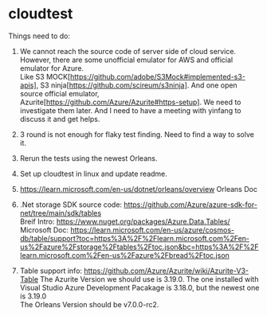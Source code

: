 # cloudtest
Things need to do:

1. We cannot reach the source code of server side of cloud service. However, there are some unofficial emulator for AWS and official emulator for Azure.  
Like S3 MOCK[https://github.com/adobe/S3Mock#implemented-s3-apis], S3 ninja[https://github.com/scireum/s3ninja]. And one open source official emulator, Azurite[https://github.com/Azure/Azurite#https-setup]. We need to investigate them later. And I need to have a meeting with yinfang to discuss it and get helps.

2. 3 round is not enough for flaky test finding. Need to find a way to solve it.

3. Rerun the tests using the newest Orleans.

4. Set up cloudtest in linux and update readme.

5. https://learn.microsoft.com/en-us/dotnet/orleans/overview Orleans Doc  
6. .Net storage SDK source code: https://github.com/Azure/azure-sdk-for-net/tree/main/sdk/tables   
Breif Intro: https://www.nuget.org/packages/Azure.Data.Tables/  
Microsoft Doc: https://learn.microsoft.com/en-us/azure/cosmos-db/table/support?toc=https%3A%2F%2Flearn.microsoft.com%2Fen-us%2Fazure%2Fstorage%2Ftables%2Ftoc.json&bc=https%3A%2F%2Flearn.microsoft.com%2Fen-us%2Fazure%2Fbread%2Ftoc.json  

7. Table support info: https://github.com/Azure/Azurite/wiki/Azurite-V3-Table
The Azurite Version we should use is 3.19.0. The one installed with Visual Studio Azure Development Pacakage is 3.18.0, but the newest one is 3.19.0  
The Orleans Version should be v7.0.0-rc2.
